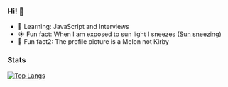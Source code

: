 ### Hi! 👋
- 🌱 Learning: JavaScript and Interviews
- ☀️ Fun fact: When I am exposed to sun light I sneezes ([Sun sneezing](https://en.wikipedia.org/wiki/Photic_sneeze_reflex))
- 🍈 Fun fact2: The profile picture is a Melon not Kirby
### Stats
[![Top Langs](https://github-readme-stats.vercel.app/api/top-langs/?username=hntddt123&layout=compact&theme=dark)](https://github.com/hntddt123)

